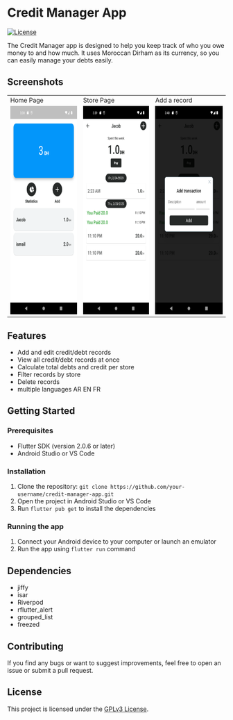 # Credit Manager App

[![License](https://img.shields.io/badge/License-GPL-blue.svg)](https://opensource.org/licenses/MIT)

The Credit Manager app is designed to help you keep track of who you owe money to and how much. It uses Moroccan Dirham as its currency, so you can easily manage your debts easily.

## Screenshots
<table>
  <tr>
    <td>Home Page</td>
     <td>Store Page</td>
     <td>Add a record</td>
  </tr>
  <tr>
    <td><img src="screenshots/1.png" height=480></td>
    <td><img src="screenshots/2.png" height=480></td>
    <td><img src="screenshots/4.png" height=480></td>
  </tr>
 </table>
 
## Features

- Add and edit credit/debt records
- View all credit/debt records at once
- Calculate total debts and credit per store
- Filter records by store
- Delete records
- multiple languages AR EN FR

## Getting Started

### Prerequisites

- Flutter SDK (version 2.0.6 or later)
- Android Studio or VS Code

### Installation

1. Clone the repository: `git clone https://github.com/your-username/credit-manager-app.git`
2. Open the project in Android Studio or VS Code
3. Run `flutter pub get` to install the dependencies

### Running the app

1. Connect your Android device to your computer or launch an emulator
2. Run the app using `flutter run` command

## Dependencies

- jiffy
- isar
- Riverpod
- rflutter_alert
- grouped_list
- freezed

## Contributing

If you find any bugs or want to suggest improvements, feel free to open an issue or submit a pull request.

## License

This project is licensed under the [GPLv3 License](https://opensource.org/license/gpl-3-0).
